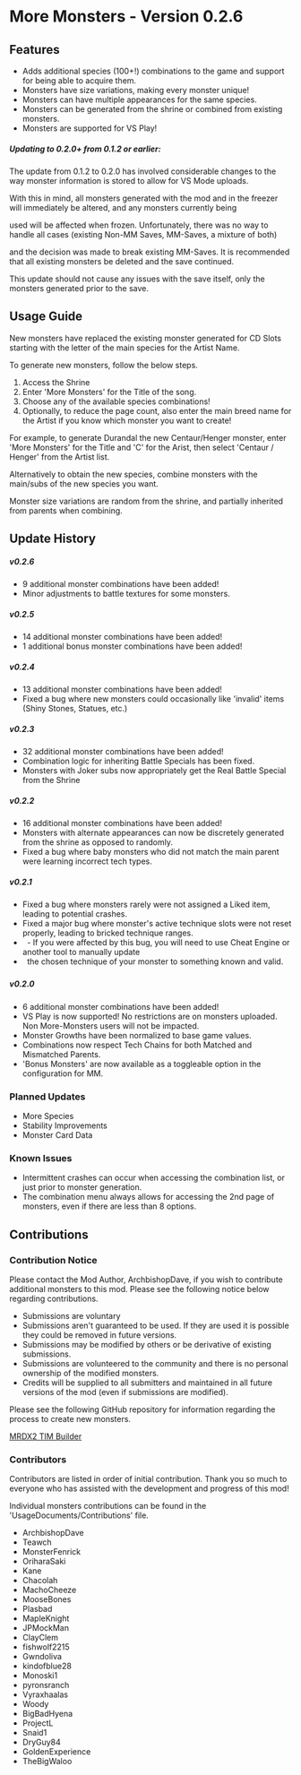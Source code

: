 ﻿# More Monsters - Version 0.2.6

## Features

* Adds additional species (100+!) combinations to the game and support for being able to acquire them.
* Monsters have size variations, making every monster unique!
* Monsters can have multiple appearances for the same species.
* Monsters can be generated from the shrine or combined from existing monsters.
* Monsters are supported for VS Play!



##### Updating to 0.2.0+ from 0.1.2 or earlier:

The update from 0.1.2 to 0.2.0 has involved considerable changes to the way monster information is stored to allow for VS Mode uploads.

With this in mind, all monsters generated with the mod and in the freezer will immediately be altered, and any monsters currently being

used will be affected when frozen. Unfortunately, there was no way to handle all cases (existing Non-MM Saves, MM-Saves, a mixture of both)

and the decision was made to break existing MM-Saves. It is recommended that all existing monsters be deleted and the save continued.

This update should not cause any issues with the save itself, only the monsters generated prior to the save.



## Usage Guide

New monsters have replaced the existing monster generated for CD Slots starting with the letter of the main species for the Artist Name.

To generate new monsters, follow the below steps.

1. Access the Shrine
2. Enter 'More Monsters' for the Title of the song.
3. Choose any of the available species combinations!
4. Optionally, to reduce the page count, also enter the main breed name for the Artist if you know which monster you want to create!



For example, to generate Durandal the new Centaur/Henger monster, enter 'More Monsters' for the Title and 'C' for the Arist, then select 'Centaur / Henger' from the Artist list.



Alternatively to obtain the new species, combine monsters with the main/subs of the new species you want.



Monster size variations are random from the shrine, and partially inherited from parents when combining.



## Update History

##### v0.2.6

* 9 additional monster combinations have been added!
* Minor adjustments to battle textures for some monsters.



##### v0.2.5

* 14 additional monster combinations have been added!
* 1 additional bonus monster combinations have been added!



##### v0.2.4

* 13 additional monster combinations have been added!
* Fixed a bug where new monsters could occasionally like 'invalid' items (Shiny Stones, Statues, etc.)



##### v0.2.3

* 32 additional monster combinations have been added!
* Combination logic for inheriting Battle Specials has been fixed.
* Monsters with Joker subs now appropriately get the Real Battle Special from the Shrine



##### v0.2.2

* 16 additional monster combinations have been added!
* Monsters with alternate appearances can now be discretely generated from the shrine as opposed to randomly.
* Fixed a bug where baby monsters who did not match the main parent were learning incorrect tech types.



##### v0.2.1

* Fixed a bug where monsters rarely were not assigned a Liked item, leading to potential crashes.
* Fixed a major bug where monster's active technique slots were not reset properly, leading to bricked technique ranges.
*     - If you were affected by this bug, you will need to use Cheat Engine or another tool to manually update
*       the chosen technique of your monster to something known and valid.

##### 

##### v0.2.0

* 6 additional monster combinations have been added!
* VS Play is now supported! No restrictions are on monsters uploaded. Non More-Monsters users will not be impacted.
* Monster Growths have been normalized to base game values.
* Combinations now respect Tech Chains for both Matched and Mismatched Parents.
* 'Bonus Monsters' are now available as a toggleable option in the configuration for MM.





### Planned Updates

* More Species
* Stability Improvements
* Monster Card Data





### Known Issues

* Intermittent crashes can occur when accessing the combination list, or just prior to monster generation.
* The combination menu always allows for accessing the 2nd page of monsters, even if there are less than 8 options.







## Contributions

### Contribution Notice

Please contact the Mod Author, ArchbishopDave, if you wish to contribute additional monsters to this mod. Please see the following notice below regarding contributions.



* Submissions are voluntary
* Submissions aren't guaranteed to be used. If they are used it is possible they could be removed in future versions.
* Submissions may be modified by others or be derivative of existing submissions.
* Submissions are volunteered to the community and there is no personal ownership of the modified monsters.
* Credits will be supplied to all submitters and maintained in all future versions of the mod (even if submissions are modified).



Please see the following GitHub repository for information regarding the process to create new monsters.

[MRDX2 TIM Builder](https://github.com/ArchbishopDave/MRDX2_TIMBuilder)



### Contributors

Contributors are listed in order of initial contribution. Thank you so much to everyone who has assisted with the development and progress of this mod!

Individual monsters contributions can be found in the 'UsageDocuments/Contributions' file.



* ArchbishopDave
* Teawch
* MonsterFenrick
* OriharaSaki
* Kane
* Chacolah
* MachoCheeze
* MooseBones
* Plasbad
* MapleKnight
* JPMockMan
* ClayClem
* fishwolf2215
* Gwndoliva
* kindofblue28
* Monoski1
* pyronsranch
* Vyraxhaalas
* Woody
* BigBadHyena
* ProjectL
* Snaid1
* DryGuy84
* GoldenExperience
* TheBigWaloo
